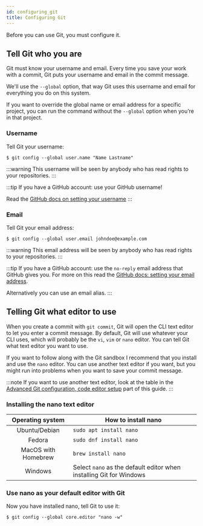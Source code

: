 ```yaml
---
id: configuring_git
title: Configuring Git
---
```


Before you can use Git, you must configure it.

## Tell Git who you are

Git must know your username and email.
Every time you save your work with a commit, Git puts your username and email in the commit message.

We'll use the `--global` option, that way Git uses this username and email for everything you do on this system.

If you want to override the global name or email address for a specific project, you can run the command without the `--global` option when you’re in that project.

### Username

Tell Git your username:

```git
$ git config --global user.name "Name Lastname"
```

:::warning
This username will be seen by anybody who has read rights to your repositories.
:::

:::tip
If you have a GitHub account: use your GitHub username!

Read the [GitHub docs on setting your username](https://docs.github.com/en/github/using-git/setting-your-username-in-git)
:::


### Email

Tell Git your email address:

```git
$ git config --global user.email johndoe@example.com
```

:::warning
This email address will be seen by anybody who has read rights to your repositories.
:::

:::tip
If you have a GitHub account: use the `no-reply` email address that GitHub gives you.
For more on this read the [GitHub docs: setting your email address](https://docs.github.com/en/github/setting-up-and-managing-your-github-user-account/setting-your-commit-email-address).

Alternatively you can use an email alias.
:::

## Telling Git what editor to use

When you create a commit with `git commit`, Git will open the CLI text editor to let you enter a commit message.
By default, Git will use whatever your CLI uses, which will probably be the `vi`, `vim` or `nano` editor.
You can tell Git what text editor you want to use.

If you want to follow along with the Git sandbox I recommend that you install and use the `nano` editor.
You can use another text editor if you want, but you might run into problems when you want to save your commit message.

:::note
If you want to use another text editor, look at the table in the [Advanced Git configuration, code editor setup](advanced_git_configuration.md#Code-editor-setup) part of this guide.
:::

### Installing the nano text editor

| Operating system | How to install nano |
| :---: | --- |
| Ubuntu/Debian | `sudo apt install nano` |
| Fedora | `sudo dnf install nano` |
| MacOS with Homebrew | `brew install nano` |
| Windows | Select `nano` as the default editor when installing Git for Windows |

### Use nano as your default editor with Git

Now you have installed nano, tell Git to use it:

```git
$ git config --global core.editor "nano -w"
```

